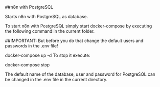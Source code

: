 ##n8n with PostgreSQL

Starts n8n with PostgreSQL as database.

To start n8n with PostgreSQL simply start docker-compose by executing the following command in the current folder.

##IMPORTANT: But before you do that change the default users and passwords in the .env file!

docker-compose up -d
To stop it execute:

docker-compose stop

The default name of the database, user and password for PostgreSQL can be changed in the .env file in the current directory.
